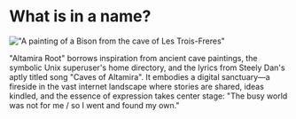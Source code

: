 # What is in a name?
!["A painting of a Bison from the cave of Les Trois-Freres"](../static/images/bison.png "A bison from Les Trois-Freres")

"Altamira Root" borrows inspiration from ancient cave paintings, the symbolic Unix superuser's home directory, and the lyrics from Steely Dan's aptly titled song "Caves of Altamira". It embodies a digital sanctuary—a fireside in the vast internet landscape where stories are shared, ideas kindled, and the essence of expression takes center stage: "The busy world was not for me / so I went and found my own."
